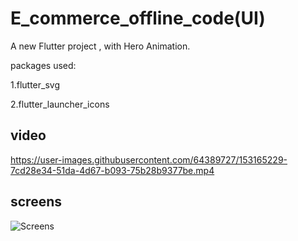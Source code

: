 # E_commerce_offline_code(UI)

A new Flutter project , with Hero Animation.

packages  used:

1.flutter_svg

2.flutter_launcher_icons


## video 

https://user-images.githubusercontent.com/64389727/153165229-7cd28e34-51da-4d67-b093-75b28b9377be.mp4

## screens 

![Screens](https://user-images.githubusercontent.com/64389727/146639111-b7d6fd1a-8531-4631-a12a-955ca2f7a9ef.jpg)
